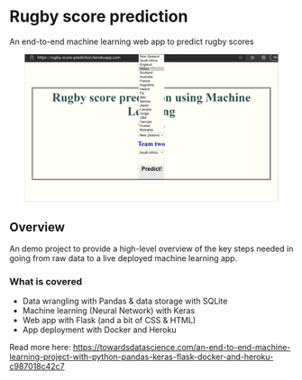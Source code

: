 # Rugby score prediction
An end-to-end machine learning web app to predict rugby scores 

<p align="center"><img src="rugby_app.gif" width="450"></p>

## Overview
An demo project to provide a high-level overview of the key steps needed in going from raw data to a live deployed machine learning app.

### What is covered
- Data wrangling with Pandas & data storage with SQLite
- Machine learning (Neural Network) with Keras
- Web app with Flask (and a bit of CSS & HTML)
- App deployment with Docker and Heroku

Read more here: https://towardsdatascience.com/an-end-to-end-machine-learning-project-with-python-pandas-keras-flask-docker-and-heroku-c987018c42c7




